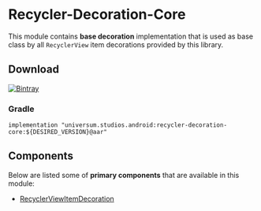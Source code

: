 Recycler-Decoration-Core
===============

This module contains **base decoration** implementation that is used as base class by all `RecyclerView`
item decorations provided by this library.

## Download ##
[![Bintray](https://api.bintray.com/packages/universum-studios/android/universum.studios.android%3Arecycler/images/download.svg)](https://bintray.com/universum-studios/android/universum.studios.android%3Arecycler/_latestVersion)

### Gradle ###

    implementation "universum.studios.android:recycler-decoration-core:${DESIRED_VERSION}@aar"

## Components ##

Below are listed some of **primary components** that are available in this module:

- [RecyclerViewItemDecoration](https://github.com/universum-studios/android_recycler/tree/master/library-decoration-core/src/main/java/universum/studios/android/recycler/decoration/RecyclerViewItemDecoration.java)
